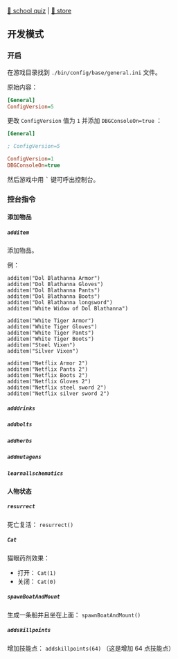 [quiz]: https://www.thewitcher.com//school-quiz
[store/gog]: https://www.gog.com/zh/game/the_witcher_3_wild_hunt_game_of_the_year_edition

[🐣 school quiz][quiz] | [🦪 store][store/gog]

## 开发模式

### 开启

在游戏目录找到 `./bin/config/base/general.ini` 文件。

原始内容：

~~~ ini
[General]
ConfigVersion=5
~~~

更改 `ConfigVersion` 值为 `1` 并添加 `DBGConsoleOn=true` ：

~~~ ini
[General]

; ConfigVersion=5

ConfigVersion=1
DBGConsoleOn=true
~~~

然后游戏中用 <kbd>`</kbd> 键可呼出控制台。

### 控台指令

#### 添加物品

##### `additem`

添加物品。

例：

~~~~
additem("Dol Blathanna Armor")
additem("Dol Blathanna Gloves")
additem("Dol Blathanna Pants")
additem("Dol Blathanna Boots")
additem("Dol Blathanna longsword")
additem("White Widow of Dol Blathanna")

additem("White Tiger Armor")
additem("White Tiger Gloves")
additem("White Tiger Pants")
additem("White Tiger Boots")
additem("Steel Vixen")
additem("Silver Vixen")

additem("Netflix Armor 2")
additem("Netflix Pants 2")
additem("Netflix Boots 2")
additem("Netflix Gloves 2")
additem("Netflix steel sword 2")
additem("Netflix silver sword 2")
~~~~

##### `adddrinks`

##### `addbolts`

##### `addherbs`

##### `addmutagens`

##### `learnallschematics`

#### 人物状态

##### `resurrect`

死亡复活： `resurrect()`

##### `Cat`

猫眼药剂效果：
- 打开： `Cat(1)`
- 关闭： `Cat(0)`

##### `spawnBoatAndMount`

生成一条船并且坐在上面： `spawnBoatAndMount()`

##### `addskillpoints`

增加技能点： `addskillpoints(64)` （这是增加 64 点技能点）



